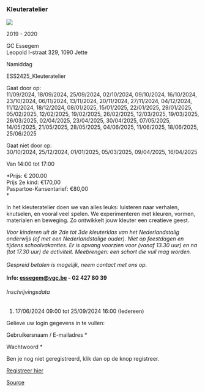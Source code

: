 ### Kleuteratelier

![](https://s3-eu-west-1.amazonaws.com/os-kwdo/prod/vgc/images/activity/666c3635500c8_Kleuteratelier1_Kinderateliers_23-24_©_Marjon_Udo_%28129%29.JPG)

2019 - 2020

GC Essegem  
Leopold I-straat 329, 1090 Jette

Namiddag

ESS2425_Kleuteratelier

Gaat door op:  
11/09/2024, 18/09/2024, 25/09/2024, 02/10/2024, 09/10/2024, 16/10/2024, 23/10/2024, 06/11/2024, 13/11/2024, 20/11/2024, 27/11/2024, 04/12/2024, 11/12/2024, 18/12/2024, 08/01/2025, 15/01/2025, 22/01/2025, 29/01/2025, 05/02/2025, 12/02/2025, 19/02/2025, 26/02/2025, 12/03/2025, 19/03/2025, 26/03/2025, 02/04/2025, 23/04/2025, 30/04/2025, 07/05/2025, 14/05/2025, 21/05/2025, 28/05/2025, 04/06/2025, 11/06/2025, 18/06/2025, 25/06/2025

Gaat niet door op:  
30/10/2024, 25/12/2024, 01/01/2025, 05/03/2025, 09/04/2025, 16/04/2025

Van 14:00 tot 17:00

*Prijs: € 200.00  
Prijs 2e kind: €170,00  
Paspartoe-Kansentarief: €80,00  
*

In het kleuteratelier doen we van alles leuks: luisteren naar verhalen, knutselen, en vooral veel spelen. We experimenteren met kleuren, vormen, materialen en beweging. Zo ontwikkelt jouw kleuter een creatieve geest.  

*Voor kinderen uit de 2de tot 3de kleuterklas van het Nederlandstalig onderwijs (of met een Nederlandstalige ouder). Niet op feestdagen en tijdens schoolvakanties. Er is opvang voorzien voor (vanaf 13.30 uur) en na (tot 17.30 uur) de activiteit. Meebrengen: een schort die vuil mag worden.*  
<br/>*Gespreid betalen is mogelijk, neem contact met ons op.*  
<br/>****Info: [essegem@vgc.be](mailto:essegem@vgc.be) - 02 427 80 39****

###### Inschrijvingsdata

1.  17/06/2024 09:00 tot 25/09/2024 16:00 (Iedereen)

Gelieve uw login gegevens in te vullen:

Gebruikersnaam / E-mailadres \* 

Wachtwoord \* 

  

Ben je nog niet geregistreerd, klik dan op de knop registreer.

[Registreer hier](/registration)

[Source](https://tickets.vgc.be/activity/subscribe/ESS2425_Kleuteratelier)